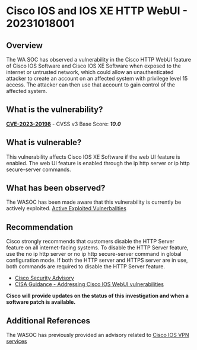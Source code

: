 # Cisco IOS and IOS XE HTTP WebUI - 20231018001

## Overview

The WA SOC has observed a vulnerability in the Cisco HTTP WebUI feature of Cisco IOS Software and Cisco IOS XE Software 
when exposed to the internet or untrusted network, which could allow an unauthenticated attacker to create an account on an affected system with privilege level 15 access. The attacker can then use that account to gain control of the affected system. 

## What is the vulnerability?

[**CVE-2023-20198**](https://nvd.nist.gov/vuln/detail/CVE-2023-20198) - CVSS v3 Base Score: ***10.0***

## What is vulnerable?

This vulnerability affects Cisco IOS XE Software if the web UI feature is enabled. The web UI feature is enabled through the ip http server or ip http secure-server commands.


## What has been observed?

The WASOC has been made aware that this vulnerability is currently be actively exploited. [Active Exploited Vulnerbalities](https://www.cisa.gov/known-exploited-vulnerabilities-catalog)

## Recommendation

Cisco strongly recommends that customers disable the HTTP Server feature on all internet-facing systems. To disable the HTTP Server feature, use the no ip http server or no ip http secure-server command in global configuration mode. If both the HTTP server and HTTPS server are in use, both commands are required to disable the HTTP Server feature.

- [Cisco Security Advisory](https://sec.cloudapps.cisco.com/security/center/content/CiscoSecurityAdvisory/cisco-sa-iosxe-webui-privesc-j22SaA4z)
- [CISA Guidance - Addressing Cisco IOS WebUI vulnerabilities](https://www.cisa.gov/guidance-addressing-cisco-ios-xe-web-ui-vulnerabilities)

**Cisco will provide updates on the status of this investigation and when a software patch is available.**

## Additional References

The WASOC has previously provided an advisory related to [Cisco IOS VPN services](https://soc.cyber.wa.gov.au/advisories/20231011004-Cisco-IOS-Software-Out-of-Bounds-Write-Vulnerability/)
